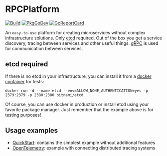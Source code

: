 # RPCPlatform

[![Build](https://github.com/nexcode/rpcplatform/actions/workflows/build.yml/badge.svg)](https://github.com/nexcode/rpcplatform/actions/workflows/build.yml)
[![PkgGoDev](https://pkg.go.dev/badge/github.com/nexcode/rpcplatform)](https://pkg.go.dev/github.com/nexcode/rpcplatform)
[![GoReportCard](https://goreportcard.com/badge/github.com/nexcode/rpcplatform)](https://goreportcard.com/report/github.com/nexcode/rpcplatform)

An `easy-to-use` platform for creating microservices without complex infrastructure solutions.
Only [etcd](https://etcd.io) required. Out of the box you get a service discovery, tracing between
services and other useful things. [gRPC](https://grpc.io) is used for communication between services.

## etcd required

If there is no etcd in your infrastructure, you can install it from a
[docker container](https://hub.docker.com/r/bitnami/etcd) for tests:

```shell
docker run -d --name etcd --env=ALLOW_NONE_AUTHENTICATION=yes -p 2379:2379 -p 2380:2380 bitnami/etcd
```

Of course, you can use docker in production or install etcd using your favorite package manager.
Just remember that the example above is for testing purposes!

## Usage examples

- [QuickStart](examples/quickstart): contains the simplest example without additional features
- [OpenTelemetry](examples/opentelemetry): example with connecting distributed tracing systems
